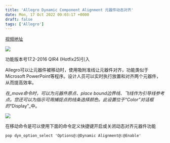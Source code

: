 ```yaml
---
title: 'Allegro Dynamic Component Alignment 元器件动态对齐'
date: Mon, 17 Oct 2022 09:03:17 +0000
draft: false
tags: ['Allegro']
---
```


[视频地址](https://www.ixigua.com/7159868099616113188)

![](https://a1024.synology.me:222/images/blog2022/Dynamic%20Component%20Alignment1.png)

功能版本号17.2-2016 QIR4 (Hotfix25)引入

Allegro可以让元器件被移动时，使用吸附准线让元器件对齐，功能类似于Microsoft PowerPoint等程序。设计人员可以实时执行放置和对齐两个元器件，从而提高效率。

_在_move命令时，可以为元器件原点、place bound边界线、飞线作为引导线参考点。您还可以为指示可用捕捉点的线条选择颜色。此设置位于“_Color_”对话框的_“Display”_中。

![](https://a1024.synology.me:222/images/blog2022/Dynamic%20Component%20Alignment2.png)

在移动命令是可以使用下面的命令定义快捷键开启或关闭动态对齐元器件功能

```
pop dyn_option_select 'Options@:@Dynamic Alignment@:@Enable'
```